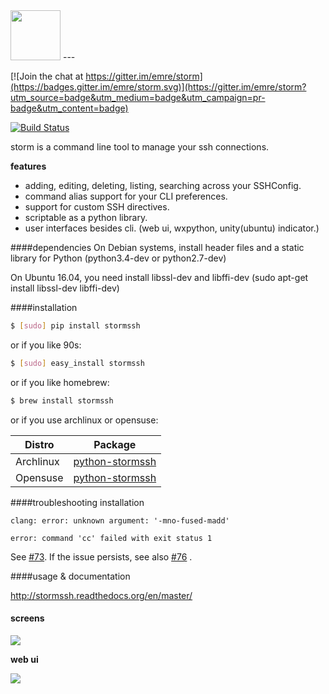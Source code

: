 <img src="https://raw.github.com/emre/storm/master/resources/logos/storm-logo.png" height="80">
---

[![Join the chat at https://gitter.im/emre/storm](https://badges.gitter.im/emre/storm.svg)](https://gitter.im/emre/storm?utm_source=badge&utm_medium=badge&utm_campaign=pr-badge&utm_content=badge)

[![Build Status](https://travis-ci.org/emre/storm.svg?branch=master)](https://travis-ci.org/emre/storm)

storm is a command line tool to manage your ssh connections.


**features**

- adding, editing, deleting, listing, searching across your SSHConfig.
- command alias support for your CLI preferences.
- support for custom SSH directives.
- scriptable as a python library.
- user interfaces besides cli. (web ui, wxpython, unity(ubuntu) indicator.)

####dependencies
On Debian systems, install header files and a static library for Python (python3.4-dev or python2.7-dev)

On Ubuntu 16.04, you need install libssl-dev and libffi-dev (sudo apt-get install libssl-dev libffi-dev)

####installation

```bash
$ [sudo] pip install stormssh
```
or if you like 90s:
```bash
$ [sudo] easy_install stormssh
```

or if you like homebrew:
```bash
$ brew install stormssh
```

or if you use archlinux or opensuse:

| Distro        | Package    
| ------------- |---------------|                     
| Archlinux       | <a href="https://aur.archlinux.org/packages/python-stormssh/">python-stormssh</a>       |
| Opensuse           | <a href="http://rpm.pbone.net/index.php3?stat=3&search=python-stormssh&srodzaj=3">python-stormssh</a>     |


####troubleshooting installation

```
clang: error: unknown argument: '-mno-fused-madd'

error: command 'cc' failed with exit status 1
```

See [#73](https://github.com/emre/storm/issues/73). If the issue persists, see also [#76](https://github.com/emre/storm/issues/96) .

####usage & documentation

<a href='http://stormssh.readthedocs.org/en/master/'>http://stormssh.readthedocs.org/en/master/</a>

#### screens

<a href="http://i.imgur.com/qIc1mDx.png"><img src="http://i.imgur.com/qIc1mDx.png"></a>


**web ui**

<a href="http://i.imgur.com/wVtnWxx.png"><img src="http://i.imgur.com/wVtnWxx.png"></a>

